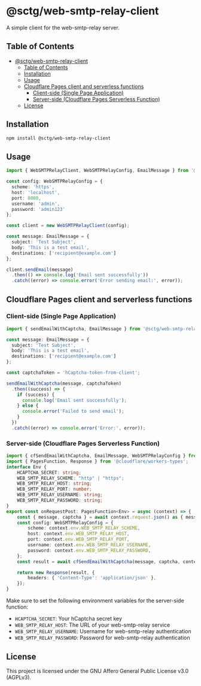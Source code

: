 # @sctg/web-smtp-relay-client

A simple client for the web-smtp-relay server.

## Table of Contents

- [@sctg/web-smtp-relay-client](#sctgweb-smtp-relay-client)
  - [Table of Contents](#table-of-contents)
  - [Installation](#installation)
  - [Usage](#usage)
  - [Cloudflare Pages client and serverless functions](#cloudflare-pages-client-and-serverless-functions)
    - [Client-side (Single Page Application)](#client-side-single-page-application)
    - [Server-side (Cloudflare Pages Serverless Function)](#server-side-cloudflare-pages-serverless-function)
  - [License](#license)

## Installation

```bash
npm install @sctg/web-smtp-relay-client
```

## Usage

```typescript
import { WebSMTPRelayClient, WebSMTPRelayConfig, EmailMessage } from '@sctg/web-smtp-relay-client';

const config: WebSMTPRelayConfig = {
  scheme: 'https',
  host: 'localhost',
  port: 8080,
  username: 'admin',
  password: 'admin123'
};

const client = new WebSMTPRelayClient(config);

const message: EmailMessage = {
  subject: 'Test Subject',
  body: 'This is a test email',
  destinations: ['recipient@example.com']
};

client.sendEmail(message)
  .then(() => console.log('Email sent successfully'))
  .catch((error) => console.error('Error sending email:', error));
```

## Cloudflare Pages client and serverless functions

### Client-side (Single Page Application)

```typescript
import { sendEmailWithCaptcha, EmailMessage } from '@sctg/web-smtp-relay-client';

const message: EmailMessage = {
  subject: 'Test Subject',
  body: 'This is a test email',
  destinations: ['recipient@example.com']
};

const captchaToken = 'hCaptcha-token-from-client';

sendEmailWithCaptcha(message, captchaToken)
  .then((success) => {
    if (success) {
      console.log('Email sent successfully');
    } else {
      console.error('Failed to send email');
    }
  })
  .catch((error) => console.error('Error:', error));
```

### Server-side (Cloudflare Pages Serverless Function)

```typescript
import { cfSendEmailWithCaptcha, EmailMessage, WebSMTPRelayConfig } from '@sctg/web-smtp-relay-client';
import { PagesFunction, Response } from '@cloudflare/workers-types';
interface Env {
    HCAPTCHA_SECRET: string;
    WEB_SMTP_RELAY_SCHEME: "http" | "https";
    WEB_SMTP_RELAY_HOST: string;
    WEB_SMTP_RELAY_PORT: number;
    WEB_SMTP_RELAY_USERNAME: string;
    WEB_SMTP_RELAY_PASSWORD: string;
}
export const onRequestPost: PagesFunction<Env> = async (context) => {
    const { message, captcha } = await context.request.json() as { message: EmailMessage, captcha: string };
    const config: WebSMTPRelayConfig = {
        scheme: context.env.WEB_SMTP_RELAY_SCHEME,
        host: context.env.WEB_SMTP_RELAY_HOST,
        port: context.env.WEB_SMTP_RELAY_PORT,
        username: context.env.WEB_SMTP_RELAY_USERNAME,
        password: context.env.WEB_SMTP_RELAY_PASSWORD,
    };
    const result = await cfSendEmailWithCaptcha(message, captcha, context.env.HCAPTCHA_SECRET, config);

    return new Response(result, {
        headers: { 'Content-Type': 'application/json' },
    });
}
```

Make sure to set the following environment variables for the server-side function:

- `HCAPTCHA_SECRET`: Your hCaptcha secret key
- `WEB_SMTP_RELAY_HOST`: The URL of your web-smtp-relay service
- `WEB_SMTP_RELAY_USERNAME`: Username for web-smtp-relay authentication
- `WEB_SMTP_RELAY_PASSWORD`: Password for web-smtp-relay authentication

## License

This project is licensed under the GNU Affero General Public License v3.0 (AGPLv3).

